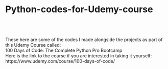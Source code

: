 # Python-codes-for-Udemy-course
<br />
<br />
<br />
These here are some of the codes I made alongside the projects as part of this Udemy Course called:
<br />
100 Days of Code: The Complete Python Pro Bootcamp
<br />
Here is the link to the course if you are interested in taking it yourself:
<br />
https://www.udemy.com/course/100-days-of-code/
